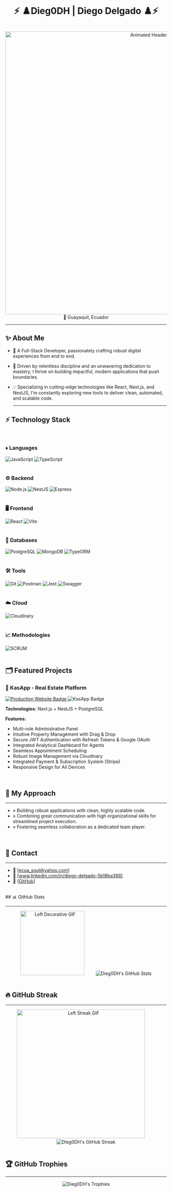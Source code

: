 <div align="center">
  <h1>⚡ ♟️Dieg0DH | Diego Delgado ♟️⚡</h1>
  <br>
  <img src="https://media2.giphy.com/media/v1.Y2lkPTc5MGI3NjExdTQweTdxNjY0dDExZDJlMGk0ZWdqZW4yenNlem5veGIxeWNhdTNydyZlcD12MV9pbnRlcm5hbF9naWZfYnlfaWQmY3Q9Zw/ckr4W2ppxPBeIF8dx4/giphy.gif" alt="Animated Header" width="880" />
  <br>
  📍 Guayaquil, Ecuador
</div>
<hr>

## ✨ About Me

* 🌟 A Full-Stack Developer, passionately crafting robust digital experiences from end to end.
* 🚀 Driven by relentless discipline and an unwavering dedication to mastery, I thrive on building impactful, modern applications that push boundaries.
* 💡 Specializing in cutting-edge technologies like React, Next.js, and NestJS, I'm constantly exploring new tools to deliver clean, automated, and scalable code.

  <hr>

## ⚡ Technology Stack

<br>

### ♦️ Languages

<div>
  <img src="https://img.shields.io/badge/JAVASCRIPT-F7DF1E?style=for-the-badge&logo=javascript&logoColor=black" alt="JavaScript" />
  <img src="https://img.shields.io/badge/TYPESCRIPT-3178C6?style=for-the-badge&logo=typescript&logoColor=white" alt="TypeScript" />
</div>
<br>

### ⚙️ Backend

<div>
  <img src="https://img.shields.io/badge/NODE.JS-339933?style=for-the-badge&logo=nodedotjs&logoColor=white" alt="Node.js" />
  <img src="https://img.shields.io/badge/NESTJS-E0234E?style=for-the-badge&logo=nestjs&logoColor=white" alt="NestJS" />
  <img src="https://img.shields.io/badge/EXPRESS-000000?style=for-the-badge&logo=express&logoColor=white" alt="Express" />
</div>
<br>

### 🖥️ Frontend

<div>
  <img src="https://img.shields.io/badge/REACT-61DAFB?style=for-the-badge&logo=react&logoColor=black" alt="React" />
  <img src="https://img.shields.io/badge/VITE-646CFF?style=for-the-badge&logo=vite&logoColor=white" alt="Vite" />
</div>
<br>

### 💾 Databases

<div>
  <img src="https://img.shields.io/badge/POSTGRESQL-4169E1?style=for-the-badge&logo=postgresql&logoColor=white" alt="PostgreSQL" />
  <img src="https://img.shields.io/badge/MONGODB-47A248?style=for-the-badge&logo=mongodb&logoColor=white" alt="MongoDB" />
  <img src="https://img.shields.io/badge/TYPEORM-F32E30?style=for-the-badge&logo=none&logoColor=white" alt="TypeORM" /> </div>
<br>

### 🛠️ Tools

<div>
  <img src="https://img.shields.io/badge/GIT-F05032?style=for-the-badge&logo=git&logoColor=white" alt="Git" />
  <img src="https://img.shields.io/badge/POSTMAN-FF6C37?style=for-the-badge&logo=postman&logoColor=white" alt="Postman" />
  <img src="https://img.shields.io/badge/JEST-C21325?style=for-the-badge&logo=jest&logoColor=white" alt="Jest" />
  <img src="https://img.shields.io/badge/SWAGGER-85EA2D?style=for-the-badge&logo=swagger&logoColor=black" alt="Swagger" />
</div>
<br>

### ☁️ Cloud

<div>
  <img src="https://img.shields.io/badge/CLOUDINARY-3448C5?style=for-the-badge&logo=cloudinary&logoColor=white" alt="Cloudinary" />
</div>
<br>

### 📈 Methodologies

<div>
  <img src="https://img.shields.io/badge/SCRUM-64B53E?style=for-the-badge&logo=none&logoColor=white" alt="SCRUM" /> </div>
<br>

## 🗂️ Featured Projects

### 🏡 KasApp - Real Estate Platform
<a href="[Link to KasApp Live Demo]" target="_blank">
  <img src="https://img.shields.io/badge/Production%20Website-28A745?style=for-the-badge" alt="Production Website Badge">
</a>
<img src="https://img.shields.io/badge/KASAPP-6A0DAD?style=for-the-badge" alt="KasApp Badge">

**Technologies:** Next.js + NestJS + PostgreSQL

**Features:**
* Multi-role Administrative Panel
* Intuitive Property Management with Drag & Drop
* Secure JWT Authentication with Refresh Tokens & Google OAuth
* Integrated Analytical Dashboard for Agents
* Seamless Appointment Scheduling
* Robust Image Management via Cloudinary
* Integrated Payment & Subscription System (Stripe)
* Responsive Design for All Devices

<br>

## 🧠 My Approach
<hr>

* » Building robust applications with clean, highly scalable code.
* » Combining great communication with high organizational skills for streamlined project execution.
* » Fostering seamless collaboration as a dedicated team player.

<br>

## 🔗 Contact
<hr>

* 📧 [ecua_soul@yahoo.com]
* 💼 [www.linkedin.com/in/diego-delgado-5b18ba369]
* 🐙 [[GitHub](https://github.com/Dieg0DH)]

<br>
## 📊 GitHub Stats
<hr>
<div align="center">
  <img src="https://media3.giphy.com/media/v1.Y2lkPTc5MGI3NjExa3ljbWtzMXNuM3A5NDlhdjkwYmMwaWJodWkzcW81M3o2ajllb2NsbyZlcD12MV9pbnRlcm5hbF9naWZfYnlfaWQmY3Q9Zw/78XCFBGOlS6keY1Bil/giphy.gif" alt="Left Decorative GIF" width="200px" /> &nbsp; &nbsp; &nbsp; &nbsp;
  <img src="https://github-readme-stats.vercel.app/api?username=Dieg0DH&show_icons=true&hide_border=false&count_private=true&theme=dark"
       alt="Dieg0DH's GitHub Stats" />
</div>
<br>

## 🔥 GitHub Streak
<hr>
<div align="center">
  <img src="https://media1.giphy.com/media/v1.Y2lkPTc5MGI3NjExeW5wNTk5NHVycmUyZGNzYzl2YXBpbXgycXp0YWFhM2prOW5vemhwaiZlcD12MV9pbnRlcm5hbF9naWZfYnlfaWQmY3Q9Zw/wcY8khZDRnFss/giphy.gif" alt="Left Streak GIF" width="400px" /> &nbsp; &nbsp; &nbsp; &nbsp;
  <img src="https://github-readme-streak-stats.herokuapp.com/?user=Dieg0DH&theme=dark&hide_border=false"
       alt="Dieg0DH's GitHub Streak" />
</div>
<br>


  
## 🏆 GitHub Trophies
<hr>
<div align="center">
  <img src="https://github-profile-trophy.vercel.app/?username=Dieg0DH&theme=darkhub&no-frame=true&column=7" alt="Dieg0DH's Trophies" />
</div>
